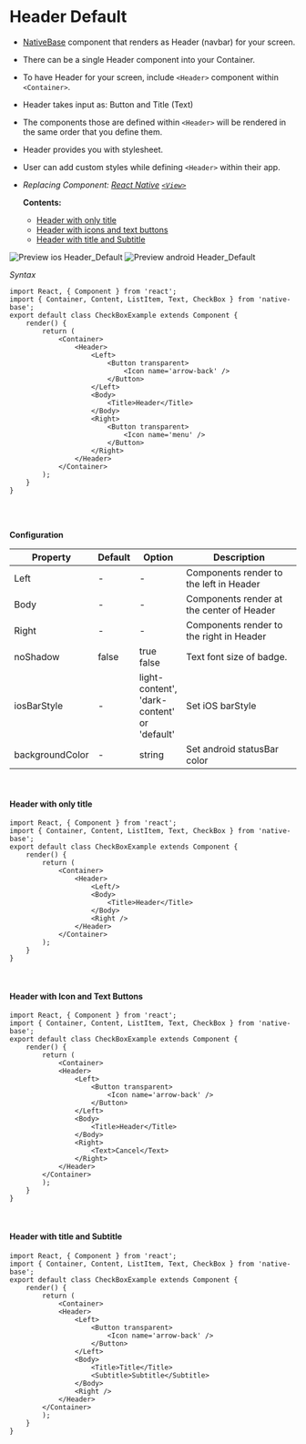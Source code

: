 # Header Default
* [NativeBase](https://nativebase.io/) component that renders as Header (navbar) for your screen.
* There can be a single Header component into your Container.
* To have Header for your screen, include <code>&lt;Header></code> component within <code>&lt;Container></code>.
* Header takes input as: Button and Title (Text)
* The components those are defined within <code>&lt;Header></code> will be rendered in the same order that you define them.
* Header provides you with stylesheet.
* User can add custom styles while defining <code>&lt;Header></code> within their app.
* *Replacing Component:
  [React Native](https://facebook.github.io/react-native/)
  [<code>&lt;View></code>](https://facebook.github.io/react-native/docs/view.html)*

  **Contents:**
  * [Header with only title](COMPONENTS.md#Header_with_only_title)
  * [Header with icons and text buttons](COMPONENTS.md#Header_with_Icon_and_Text_Buttons)
  * [Header with title and Subtitle](COMPONENTS.md#Header_with_title_and_Subtitle)

![Preview ios Header_Default](../docs/assets/ios/components/header.png)
![Preview android Header_Default](https://github.com/GeekyAnts/NativeBase-KitchenSink/raw/master/screenshots/android/iconTextBtnsHeader.png)

*Syntax*
<pre class="line-numbers"><code class="language-jsx">import React, { Component } from 'react';
import { Container, Content, ListItem, Text, CheckBox } from 'native-base';
export default class CheckBoxExample extends Component {
    render() {
        return (
            &lt;Container>
                &lt;Header>
                    &lt;Left>
                        &lt;Button transparent>
                            &lt;Icon name='arrow-back' />
                        &lt;/Button>
                    &lt;/Left>
                    &lt;Body>
                        &lt;Title>Header&lt;/Title>
                    &lt;/Body>
                    &lt;Right>
                        &lt;Button transparent>
                            &lt;Icon name='menu' />
                        &lt;/Button>
                    &lt;/Right>
                &lt;/Header>
            &lt;/Container>
        );
    }
}</code></pre><br />
<br />

**Configuration**<br />
    <table class = "table table-bordered">
        <thead>
            <tr>
                <th>Property</th>
                <th>Default</th>
                <th>Option</th>
                <th width="50%">Description</th>
            </tr>
        </thead>
        <tbody>
            <tr>
                <td>Left</td>
                <td>-</td>
                <td>-</td>
                <td>Components render to the left in Header</td>
            </tr>
            <tr>
                <td>Body</td>
                <td> - </td>
                <td>-</td>
                <td>Components render at the center of Header</td>
            </tr>
            <tr>
                <td>Right</td>
                <td> - </td>
                <td>-</td>
                <td>Components render to the right in Header</td>
            </tr>
            <tr>
                <td>noShadow</td>
                <td> false </td>
                <td>true false</td>
                <td>Text font size of badge.</td>
            </tr>
            <tr>
                <td>iosBarStyle</td>
                <td> - </td>
                <td>light-content', 'dark-content' or 'default'</td>
                <td>Set iOS barStyle</td>
            </tr>
            <tr>
                <td>backgroundColor</td>
                <td> - </td>
                <td>string</td>
                <td>Set android statusBar color</td>
            </tr>
        </tbody>
    </table><br />


#### Header with only title
<pre class="line-numbers"><code class="language-jsx">import React, { Component } from 'react';
import { Container, Content, ListItem, Text, CheckBox } from 'native-base';
export default class CheckBoxExample extends Component {
    render() {
        return (
            &lt;Container>
                &lt;Header>
                    &lt;Left/>
                    &lt;Body>
                        &lt;Title>Header&lt;/Title>
                    &lt;/Body>
                    &lt;Right />
                &lt;/Header>
            &lt;/Container>
        );
    }
}</code></pre><br />

#### Header with Icon and Text Buttons
<pre class="line-numbers"><code class="language-jsx">import React, { Component } from 'react';
import { Container, Content, ListItem, Text, CheckBox } from 'native-base';
export default class CheckBoxExample extends Component {
    render() {
        return (
            &lt;Container>
            &lt;Header>
                &lt;Left>
                    &lt;Button transparent>
                        &lt;Icon name='arrow-back' />
                    &lt;/Button>
                &lt;/Left>
                &lt;Body>
                    &lt;Title>Header&lt;/Title>
                &lt;/Body>
                &lt;Right>
                    &lt;Text>Cancel&lt;/Text>
                &lt;/Right>
            &lt;/Header>
        &lt;/Container>
        );
    }
}</code></pre><br />

#### Header with title and Subtitle
<pre class="line-numbers"><code class="language-jsx">import React, { Component } from 'react';
import { Container, Content, ListItem, Text, CheckBox } from 'native-base';
export default class CheckBoxExample extends Component {
    render() {
        return (
            &lt;Container>
            &lt;Header>
                &lt;Left>
                    &lt;Button transparent>
                        &lt;Icon name='arrow-back' />
                    &lt;/Button>
                &lt;/Left>
                &lt;Body>
                    &lt;Title>Title&lt;/Title>
                    &lt;Subtitle>Subtitle&lt;/Subtitle>
                &lt;/Body>
                &lt;Right />
            &lt;/Header>
        &lt;/Container>
        );
    }
}</code></pre><br />
